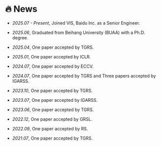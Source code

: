 # 🔥 News
- *2025.07 - Present*, Joined VIS, Baidu Inc. as a Senior Engineer.

- *2025.06*, Graduated from Beihang University (BUAA) with a Ph.D. degree.

- *2025.04*, One paper accepted by TGRS.

- *2025.01*, One paper accepted by ICLR.

- *2024.07*, One paper accepted by ECCV.

- *2024.07*, One paper accepted by TGRS and Three papers accepted by IGARSS.

- *2023.10*, One paper accepted by TGRS.

- *2023.07*, One paper accepted by IGARSS.

- *2023.06*, One paper accepted by TGRS.

- *2022.12*, One paper accepted by GRSL.

- *2022.09*, One paper accepted by RS.

- *2021.07*, One paper accepted by TGRS.













